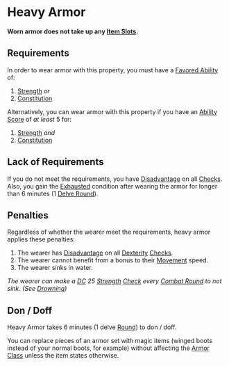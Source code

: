 # Heavy Armor

**Worn armor does not take up any [Item Slots](../../../../../Player%20Characters/Derived%20Statistics/Item%20Slots.md).**

## Requirements

In order to wear armor with this property, you must have a [Favored Ability](../../../../Player%20Characters/Favored%20Ability.md) of:

1. [Strength](../../../../Player%20Characters/Chosen%20Statistics/Strength.md) *or*
2. [Constitution](../../../../Player%20Characters/Chosen%20Statistics/Constitution.md)

Alternatively, you can wear armor with this property if you have an [Ability Score](../../../../Player%20Characters/Chosen%20Statistics/Ability%20Scores.md) of *at least* 5 for:

1. [Strength](../../../../Player%20Characters/Chosen%20Statistics/Strength.md) *and*
2. [Constitution](../../../../Player%20Characters/Chosen%20Statistics/Constitution.md)

## Lack of Requirements

If you do not meet the requirements, you have [Disadvantage](../../../../Game%20Procedures/Dice%20Rolls/Disadvantage.md) on all [Checks](../../../../Game%20Procedures/Check.md). Also, you gain the [Exhausted](../../../../Conditions/Exhausted.md) condition after wearing the armor for longer than 6 minutes (1 [Delve Round](../../../../Game%20Procedures/Round.md#Delve%20Round)).

## Penalties

Regardless of whether the wearer meet the requirements, heavy armor applies these penalties:

1. The wearer has [Disadvantage](../../../../../Game%20Procedures/Dice%20Rolls/Disadvantage.md) on all [Dexterity](../../../../../Player%20Characters/Chosen%20Statistics/Dexterity.md) [Checks](../../../../../Game%20Procedures/Check.md).
2. The wearer cannot benefit from a bonus to their [Movement](../../../../Game%20Procedures/Movement.md) speed.
3. The wearer sinks in water.

*The wearer can make a [DC](../../../../../Game%20Procedures/DC.md) 25 [Strength](../../../../../Player%20Characters/Chosen%20Statistics/Strength.md) [Check](../../../../../Game%20Procedures/Check.md) every [Combat Round](../../../../Game%20Procedures/Round.md#Combat%20Round) to not sink. (See [Drowning](../../../../Hazards/Elemental.md#Drowning))*

## Don / Doff

Heavy Armor takes 6 minutes (1 delve [Round](../../../../../Game%20Procedures/Round.md)) to don / doff.

You can replace pieces of an armor set with magic items (winged boots instead of your normal boots, for example) without affecting the [Armor Class](../../../../Player%20Characters/Derived%20Statistics/Armor%20Class.md) unless the item states otherwise.
